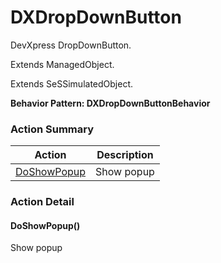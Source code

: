 # DXDropDownButton

DevXpress DropDownButton.
 
Extends ManagedObject.

Extends SeSSimulatedObject.





**Behavior Pattern: DXDropDownButtonBehavior**


<!-- ============================== property summary ========================== -->

	
<!-- ============================== action summary ========================== -->



### Action Summary

|  **Action** | **Description** | 
| ----------- | --------------- |
|	[DoShowPopup](#DoShowPopup) | Show popup |




<!-- ============================== property detail ========================== -->
	
	
<!-- ============================== action detail ========================== -->
	
### Action Detail
		
<a name="DoShowPopup"></a>    
#### DoShowPopup()

Show popup






	

